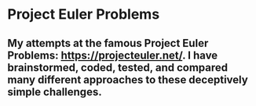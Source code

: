 # Project Euler Problems
## My attempts at the famous Project Euler Problems: https://projecteuler.net/. I have brainstormed, coded, tested, and compared many different approaches to these deceptively simple challenges. 


